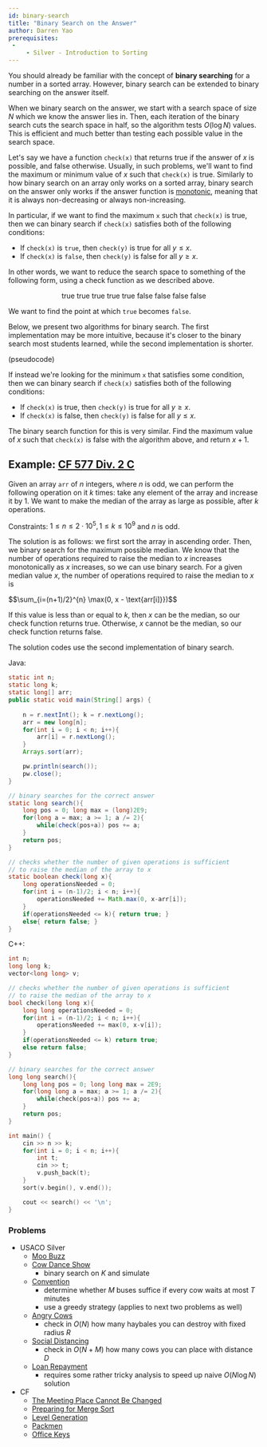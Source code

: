 ```yaml
---
id: binary-search
title: "Binary Search on the Answer"
author: Darren Yao
prerequisites: 
 - 
     - Silver - Introduction to Sorting  
---
```


You should already be familiar with the concept of **binary searching** for a number in a sorted array. However, binary search can be extended to binary searching on the answer itself. 

<!-- END DESCRIPTION -->

When we binary search on the answer, we start with a search space of size $N$ which we know the answer lies in. Then, each iteration of the binary search cuts the search space in half, so the algorithm tests $O(\log N)$ values. This is efficient and much better than testing each possible value in the search space.

Let's say we have a function `check(x)` that returns true if the answer of $x$ is possible, and false otherwise. Usually, in such problems, we'll want to find the maximum or minimum value of $x$ such that `check(x)` is true. Similarly to how binary search on an array only works on a sorted array, binary search on the answer only works if the answer function is [monotonic](https://en.wikipedia.org/wiki/Monotonic_function), meaning that it is always non-decreasing or always non-increasing. 

In particular, if we want to find the maximum `x` such that `check(x)` is true, then we can binary search if `check(x)` satisfies both of the following conditions:

 - If `check(x)` is `true`, then `check(y)` is true for all $y \leq x$.
 - If `check(x)` is `false`, then `check(y)` is false for all $y \geq x$.

In other words, we want to reduce the search space to something of the following form, using a check function as we described above.

<center>true true true true true false false false false</center>

We want to find the point at which `true` becomes `false`.

Below, we present two algorithms for binary search. The first implementation may be more intuitive, because it's closer to the binary search most students learned, while the second implementation is shorter.

(pseudocode)

If instead we're looking for the minimum `x` that satisfies some condition, then we can binary search if `check(x)` satisfies both of the following conditions:

 - If `check(x)` is true, then `check(y)` is true for all $y \geq x$.
 - If `check(x)` is false, then `check(y)` is false for all $y \leq x$.

The binary search function for this is very similar. Find the maximum value of $x$ such that `check(x)` is false with the algorithm above, and return $x+1$.

## Example: [CF 577 Div. 2 C](https://codeforces.com/contest/1201/problem/C)

Given an array `arr` of $n$ integers, where $n$ is odd, we can perform the following operation on it $k$ times: take any element of the array and increase it by $1$. We want to make the median of the array as large as possible, after $k$ operations.

Constraints: $1 \leq n \leq 2 \cdot 10^5, 1 \leq k \leq 10^9$ and $n$ is odd.

The solution is as follows: we first sort the array in ascending order. Then, we binary search for the maximum possible median. We know that the number of operations required to raise the median to $x$ increases monotonically as $x$ increases, so we can use binary search. For a given median value $x$, the number of operations required to raise the median to $x$ is

$$\sum_{i=(n+1)/2}^{n} \max(0, x - \text{arr[i]}})$$

If this value is less than or equal to $k$, then $x$ can be the median, so our check function returns true. Otherwise, $x$ cannot be the median, so our check function returns false.

The solution codes use the second implementation of binary search.

Java:

```java
static int n;
static long k;
static long[] arr;
public static void main(String[] args) {
    
    n = r.nextInt(); k = r.nextLong();
    arr = new long[n];
    for(int i = 0; i < n; i++){
        arr[i] = r.nextLong();
    }
    Arrays.sort(arr);

    pw.println(search());
    pw.close();
}

// binary searches for the correct answer
static long search(){
    long pos = 0; long max = (long)2E9;
    for(long a = max; a >= 1; a /= 2){
        while(check(pos+a)) pos += a;
    }
    return pos;
}

// checks whether the number of given operations is sufficient
// to raise the median of the array to x
static boolean check(long x){
    long operationsNeeded = 0;
    for(int i = (n-1)/2; i < n; i++){
        operationsNeeded += Math.max(0, x-arr[i]);
    }
    if(operationsNeeded <= k){ return true; }
    else{ return false; }
}
```

C++:

```cpp
int n;
long long k;
vector<long long> v;

// checks whether the number of given operations is sufficient
// to raise the median of the array to x
bool check(long long x){
    long long operationsNeeded = 0;
    for(int i = (n-1)/2; i < n; i++){
        operationsNeeded += max(0, x-v[i]);
    }
    if(operationsNeeded <= k) return true; 
    else return false; 
}

// binary searches for the correct answer
long long search(){
    long long pos = 0; long long max = 2E9;
    for(long long a = max; a >= 1; a /= 2){
        while(check(pos+a)) pos += a;
    }
    return pos;
}

int main() {
    cin >> n >> k;
    for(int i = 0; i < n; i++){
        int t;
        cin >> t;
        v.push_back(t);
    }
    sort(v.begin(), v.end());

    cout << search() << '\n';
}
```

### Problems

 - USACO Silver
   - [Moo Buzz](http://www.usaco.org/index.php?page=viewproblem2&cpid=966)
   - [Cow Dance Show](http://www.usaco.org/index.php?page=viewproblem2&cpid=690)
     - binary search on $K$ and simulate
   - [Convention](http://www.usaco.org/index.php?page=viewproblem2&cpid=858)
     - determine whether $M$ buses suffice if every cow waits at most $T$ minutes
     - use a greedy strategy (applies to next two problems as well)
   - [Angry Cows](http://usaco.org/index.php?page=viewproblem2&cpid=594)
     - check in $O(N)$ how many haybales you can destroy with fixed radius $R$
   - [Social Distancing](http://www.usaco.org/index.php?page=viewproblem2&cpid=1038)
     - check in $O(N+M)$ how many cows you can place with distance $D$
   - [Loan Repayment](http://www.usaco.org/index.php?page=viewproblem2&cpid=991)
     - requires some rather tricky analysis to speed up naive $O(N\log N)$ solution
 - CF
   - [The Meeting Place Cannot Be Changed](http://codeforces.com/contest/782/problem/B) [](48)
   - [Preparing for Merge Sort](http://codeforces.com/contest/847/problem/B) [](53)
   - [Level Generation](http://codeforces.com/problemset/problem/818/F) [](54)
   - [Packmen](http://codeforces.com/contest/847/problem/E) [](57)
   - [Office Keys](http://codeforces.com/problemset/problem/830/A) [](60)